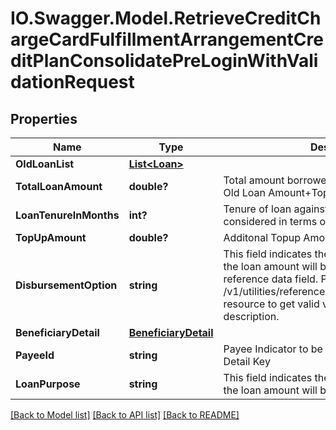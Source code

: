 # IO.Swagger.Model.RetrieveCreditChargeCardFulfillmentArrangementCreditPlanConsolidatePreLoginWithValidationRequest
## Properties

Name | Type | Description | Notes
------------ | ------------- | ------------- | -------------
**OldLoanList** | [**List&lt;Loan&gt;**](Loan.md) |  | [optional] 
**TotalLoanAmount** | **double?** | Total amount borrowed by customer as Loan ie., Old Loan Amount+Top up Amount | [optional] 
**LoanTenureInMonths** | **int?** | Tenure of loan against credit card. It is considered in terms of number of months | [optional] 
**TopUpAmount** | **double?** | Additonal Topup Amount | [optional] 
**DisbursementOption** | **string** | This field indicates the options/mode in which the loan amount will be disbursed. This is a reference data field. Please use /v1/utilities/referenceData/{disbursementOption} resource to get valid value of this field with description. | [optional] 
**BeneficiaryDetail** | [**BeneficiaryDetail**](BeneficiaryDetail.md) |  | [optional] 
**PayeeId** | **string** | Payee Indicator to be mapped against Payee Detail Key | [optional] 
**LoanPurpose** | **string** | This field indicates the options/mode in which the loan amount will be disbursed | [optional] 

[[Back to Model list]](../README.md#documentation-for-models) [[Back to API list]](../README.md#documentation-for-api-endpoints) [[Back to README]](../README.md)


